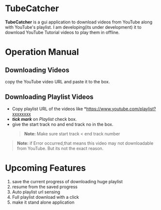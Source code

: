 # TubeCatcher

**TubeCatcher**  is a gui application to download videos from YouTube along with YouTube's playlist. I am developing(its under development) it to download YouTube Tutorial videos to play them in offline.

# Operation Manual

## Downloading Videos
copy the YouTube video URL and paste it to the box.

## Downloading Playlist Videos

 - Copy playlist URL of the videos like
   *https://www.youtube.com/playlist?xxxxxxxx
 - ***tick mark*** on  *Playlist* check box.
 - give the start track no and end track no in the box.
	 > **Note:** Make sure start track < end track number

> **Note:** if Error occurred,that means this video may not downloadable from YouTube. But its not the exact reason.

# Upcoming Features

 1. save the current progress of downloading huge playlist
 2. resume from the saved progress
 3. Auto playlist url sensing
 4. Full playlist download with a click
 5. make it stand alone application
 

